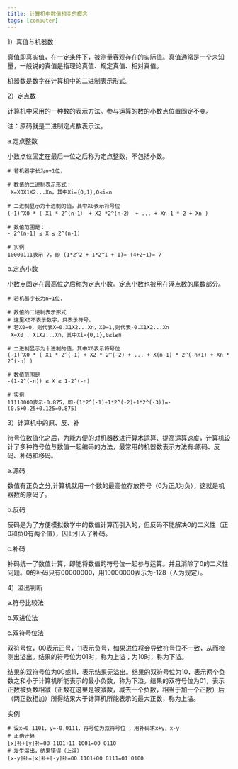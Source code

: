 ```yaml
---
title: 计算机中数值相关的概念
tags: [computer]
---
```


1）真值与机器数

真值即真实值，在一定条件下，被测量客观存在的实际值。真值通常是一个未知量，一般说的真值是指理论真值、规定真值、相对真值。

机器数是数字在计算机中的二进制表示形式。

2）定点数

计算机中采用的一种数的表示方法。参与运算的数的小数点位置固定不变。

注：原码就是二进制定点数表示法。

a.定点整数

小数点位固定在最后一位之后称为定点整数，不包括小数。

```
# 若机器字长为n+1位，

# 数值的二进制表示形式：
 X=X0X1X2...Xn，其中Xi={0,1},0≤i≤n

# 二进制显示为十进制的值，其中X0表示符号位
(-1)^X0 * ( X1 * 2^(n-1） + X2 *2^(n-2） + ... + Xn-1 * 2 + Xn )

# 数值范围是：
- 2^(n-1) ≤ X ≤ 2^(n-1)

# 实例
10000111表示-7，即-(1*2^2 + 1*2^1 + 1)=-(4+2+1)=-7
```

b.定点小数

小数点固定在最高位之后称为定点小数。定点小数也被用在浮点数的尾数部分。

```
# 若机器字长为n+1位，

# 数值的二进制表示形式：
# 这里X0不表示数字，只表示符号，
# 若X0=0，则代表X=0.X1X2...Xn，X0=1,则代表-0.X1X2...Xn
 X=X0 . X1X2...Xn，其中Xi={0,1},0≤i≤n

# 二进制显示为十进制的值，其中X0表示符号位
(-1)^X0 * ( X1 * 2^(-1) + X2 * 2^(-2) + ... + X(n-1) * 2^(-n+1) + Xn * 2^(-n) )

# 数值范围是
-(1-2^(-n)) ≤ X ≤ 1-2^(-n)

# 实例
11110000表示-0.875，即-(1*2^(-1)+1*2^(-2)+1*2^(-3))=-(0.5+0.25+0.125=0.875)
```

3）计算机中的原、反、补

符号位数值化之后，为能方便的对机器数进行算术运算、提高运算速度，计算机设计了多种符号位与数值一起编码的方法，最常用的机器数表示方法有:原码、反码、补码和移码。

a.源码

数值有正负之分,计算机就用一个数的最高位存放符号（0为正,1为负），这就是机器数的原码了。

b.反码

反码是为了方便模拟数学中的数值计算而引入的，但反码不能解决0的二义性（正0和负0有两个值），因此引入了补码。

c.补码

补码统一了数值计算，即能将数值的符号位一起参与运算。并且消除了0的二义性问题。0的补码只有00000000，用10000000表示为-128（人为规定）。

4）溢出判断

a.符号比较法

b.双进位法

c.双符号位法

双符号位，00表示正号，11表示负号，如果进位将会导致符号位不一致，从而检测出溢出。结果的符号位为01时，称为上溢；为10时，称为下溢。

结果的双符号位为00或11，表示结果无溢出。结果的双符号位为10，表示两个负数之和小于计算机所能表示的最小负数，称为下溢。结果的双符号位为01，表示正数被负数相减（正数在这里是被减数，减去一个负数，相当于加一个正数）后（两正数相加）所得结果大于计算机所能表示的最大正数，称为上溢。

实例

```
# 设x=0.1101，y=-0.0111，符号位为双符号位 ，用补码求x+y，x-y
# 正确计算
[x]补+[y]补=00 1101+11 1001=00 0110
# 发生溢出，结果错误（上溢）
[x-y]补=[x]补+[-y]补=00 1101+00 0111=01 0100 
```